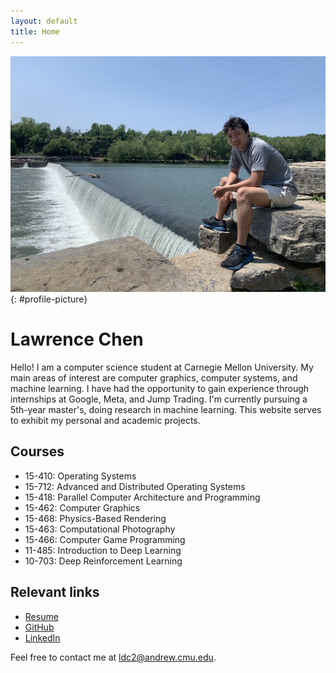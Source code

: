 ```yaml
---
layout: default
title: Home
---
```


![](assets/images/lawrence.jpg){: #profile-picture}
# Lawrence Chen
Hello! I am a computer science student at Carnegie Mellon University. My main areas of interest are computer graphics, computer systems, and machine learning. I have had the opportunity to gain experience through internships at Google, Meta, and Jump Trading. I'm currently pursuing a 5th-year master's, doing research in machine learning. This website serves to exhibit my personal and academic projects.

## Courses
- 15-410: Operating Systems
- 15-712: Advanced and Distributed Operating Systems
- 15-418: Parallel Computer Architecture and Programming
- 15-462: Computer Graphics
- 15-468: Physics-Based Rendering
- 15-463: Computational Photography
- 15-466: Computer Game Programming
- 11-485: Introduction to Deep Learning
- 10-703: Deep Reinforcement Learning

## Relevant links
- [Resume](assets/images/LawrenceChenResume.pdf)
- [GitHub](https://github.com/ldcWV)
- [LinkedIn](https://www.linkedin.com/in/lawrence-chen-6ab742158/)

Feel free to contact me at ldc2@andrew.cmu.edu.
